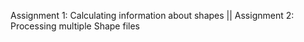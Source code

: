 Assignment 1: Calculating information about shapes  ||
Assignment 2: Processing multiple Shape files
